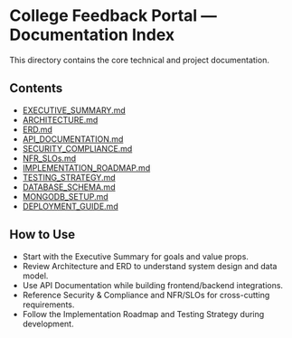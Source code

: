 # College Feedback Portal — Documentation Index

This directory contains the core technical and project documentation.

## Contents
- [EXECUTIVE_SUMMARY.md](./EXECUTIVE_SUMMARY.md)
- [ARCHITECTURE.md](./ARCHITECTURE.md)
- [ERD.md](./ERD.md)
- [API_DOCUMENTATION.md](./API_DOCUMENTATION.md)
- [SECURITY_COMPLIANCE.md](./SECURITY_COMPLIANCE.md)
- [NFR_SLOs.md](./NFR_SLOs.md)
- [IMPLEMENTATION_ROADMAP.md](./IMPLEMENTATION_ROADMAP.md)
- [TESTING_STRATEGY.md](./TESTING_STRATEGY.md)
 - [DATABASE_SCHEMA.md](./DATABASE_SCHEMA.md)
 - [MONGODB_SETUP.md](./MONGODB_SETUP.md)
 - [DEPLOYMENT_GUIDE.md](./DEPLOYMENT_GUIDE.md)

## How to Use
- Start with the Executive Summary for goals and value props.
- Review Architecture and ERD to understand system design and data model.
- Use API Documentation while building frontend/backend integrations.
- Reference Security & Compliance and NFR/SLOs for cross-cutting requirements.
- Follow the Implementation Roadmap and Testing Strategy during development.
